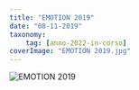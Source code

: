 ```yaml
---
title: "EMOTION 2019"
date: "08-11-2019"
taxonomy: 
    tag: [anno-2022-in-corso]
coverImage: "EMOTION 2019.jpg"
---
```


![EMOTION 2019](images/)
